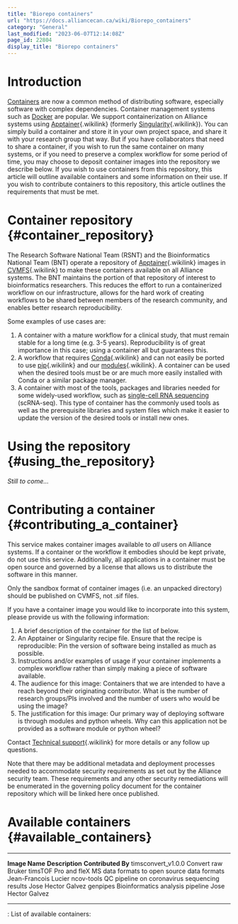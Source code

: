 ```yaml
---
title: "Biorepo containers"
url: "https://docs.alliancecan.ca/wiki/Biorepo_containers"
category: "General"
last_modified: "2023-06-07T12:14:08Z"
page_id: 22804
display_title: "Biorepo containers"
---
```


# Introduction

[Containers](https://en.wikipedia.org/wiki/Containerization_(computing)) are now a common method of distributing software, especially software with complex dependencies. Container management systems such as [Docker](https://en.wikipedia.org/wiki/Docker_(software)) are popular. We support containerization on Alliance systems using [Apptainer](https://docs.alliancecan.ca/Apptainer "Apptainer"){.wikilink} (formerly [Singularity](https://docs.alliancecan.ca/Singularity "Singularity"){.wikilink}). You can simply build a container and store it in your own project space, and share it with your research group that way. But if you have collaborators that need to share a container, if you wish to run the same container on many systems, or if you need to preserve a complex workflow for some period of time, you may choose to deposit container images into the repository we describe below. If you wish to use containers from this repository, this article will outline available containers and some information on their use. If you wish to contribute containers to this repository, this article outlines the requirements that must be met.

# Container repository {#container_repository}

The Research Software National Team (RSNT) and the Bioinformatics National Team (BNT) operate a repository of [Apptainer](https://docs.alliancecan.ca/Apptainer "Apptainer"){.wikilink} images in [CVMFS](https://docs.alliancecan.ca/CVMFS "CVMFS"){.wikilink} to make these containers available on all Alliance systems. The BNT maintains the portion of that repository of interest to bioinformatics researchers. This reduces the effort to run a containerized workflow on our infrastructure, allows for the hard work of creating workflows to be shared between members of the research community, and enables better research reproducibility.

Some examples of use cases are:

1.  A container with a mature workflow for a clinical study, that must remain stable for a long time (e.g. 3-5 years). Reproducibility is of great importance in this case; using a container all but guarantees this.
2.  A workflow that requires [Conda](https://docs.alliancecan.ca/Anaconda/en "Conda"){.wikilink} and can not easily be ported to use [pip](https://docs.alliancecan.ca/Python#Creating_and_using_a_virtual_environment "pip"){.wikilink} and our [modules](https://docs.alliancecan.ca/Available_software "modules"){.wikilink}. A container can be used when the desired tools must be or are much more easily installed with Conda or a similar package manager.
3.  A container with most of the tools, packages and libraries needed for some widely-used workflow, such as [single-cell RNA sequencing](https://en.wikipedia.org/wiki/Single-cell_sequencing) (scRNA-seq). This type of container has the commonly used tools as well as the prerequisite libraries and system files which make it easier to update the version of the desired tools or install new ones.

# Using the repository {#using_the_repository}

*Still to come\...*

# Contributing a container {#contributing_a_container}

This service makes container images available to *all* users on Alliance systems. If a container or the workflow it embodies should be kept private, do not use this service. Additionally, all applications in a container must be open source and governed by a license that allows us to distribute the software in this manner.

Only the sandbox format of container images (i.e. an unpacked directory) should be published on CVMFS, not .sif files.

If you have a container image you would like to incorporate into this system, please provide us with the following information:

1.  A brief description of the container for the list of below.
2.  An Apptainer or Singularity recipe file. Ensure that the recipe is reproducible: Pin the version of software being installed as much as possible.
3.  Instructions and/or examples of usage if your container implements a complex workflow rather than simply making a piece of software available.
4.  The audience for this image: Containers that we are intended to have a reach beyond their originating contributor. What is the number of research groups/PIs involved and the number of users who would be using the image?
5.  The justification for this image: Our primary way of deploying software is through modules and python wheels. Why can this application not be provided as a software module or python wheel?

Contact [Technical support](https://docs.alliancecan.ca/Technical_support "Technical support"){.wikilink} for more details or any follow up questions.

Note that there may be additional metadata and deployment processes needed to accommodate security requirements as set out by the Alliance security team. These requirements and any other security remediations will be enumerated in the governing policy document for the container repository which will be linked here once published.

# Available containers {#available_containers}

  -------------------- ------------------------------------------------------------------------------------- ----------------------
  **Image Name**       **Description**                                                                       **Contributed By**
  timsconvert_v1.0.0   Convert raw Bruker timsTOF Pro and fleX MS data formats to open source data formats   Jean-Francois Lucier
  ncov-tools           QC pipeline on coronavirus sequencing results                                         Jose Hector Galvez
  genpipes             Bioinformatics analysis pipeline                                                      Jose Hector Galvez
  -------------------- ------------------------------------------------------------------------------------- ----------------------

  : List of available containers:
